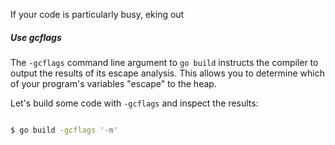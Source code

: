 If your code is particularly busy, eking out 

##### Use gcflags

The `-gcflags` command line argument to `go build` instructs the compiler to output the results of its escape analysis.  This allows you to determine which of your program's variables "escape" to the heap.

Let's build some code with `-gcflags` and inspect the results:

``` go

```

``` bash
$ go build -gcflags '-m'
```